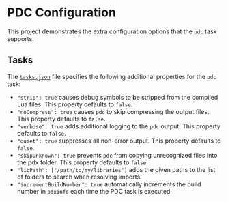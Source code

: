 # PDC Configuration

This project demonstrates the extra configuration options that the `pdc` task supports.

## Tasks

The [`tasks.json`](/fixtures/workspace/pdc-configuration/.vscode/tasks.json) file specifies the following additional properties for the `pdc` task:

- `"strip": true` causes debug symbols to be stripped from the compiled Lua files. This property defaults to `false`.
- `"noCompress": true` causes `pdc` to skip compressing the output files. This property defaults to `false`.
- `"verbose": true` adds additional logging to the `pdc` output. This property defaults to `false`.
- `"quiet": true` suppresses all non-error output. This property defaults to `false`.
- `"skipUnknown": true` prevents `pdc` from copying unrecognized files into the pdx folder. This property defaults to `false`.
- `"libPath": ["/path/to/my/libraries"]` adds the given paths to the list of folders to search when resolving imports.
- `"incrementBuildNumber": true` automatically increments the build number in `pdxinfo` each time the PDC task is executed.
